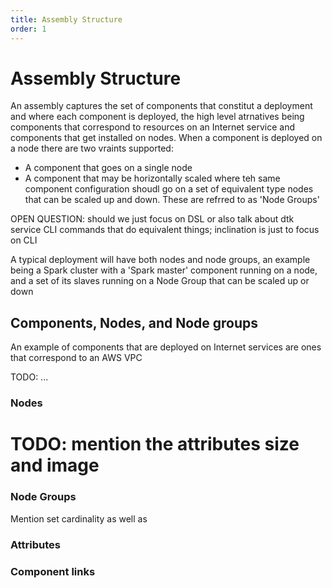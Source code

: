 ```yaml
---
title: Assembly Structure
order: 1
---
```


# Assembly Structure

An assembly captures the set of components that constitut a deployment and where each component is deployed, the high level atrnatives being components that correspond to resources on an Internet service and components that get installed on nodes. When a component is deployed on a node there are two vraints supported:
* A component that goes on a single node
* A component that may be horizontally scaled where teh same component configuration shoudl go on a set of equivalent type nodes that can be scaled up and down. These are refrred to as 'Node Groups'

OPEN QUESTION: should we just focus on DSL or also talk about dtk service CLI commands that do equivalent things; inclination is just to focus on CLI

A typical deployment will have both nodes and node groups, an example being a Spark cluster with a 'Spark master' component running on a node, and a set of its slaves  running on a Node Group that can be scaled up or down

## Components, Nodes, and Node groups

An example of components that are deployed on Internet services are ones that correspond to an AWS VPC

TODO: ...

### Nodes

# TODO: mention the attributes size and image

### Node Groups

Mention set cardinality as well as 

### Attributes


### Component links